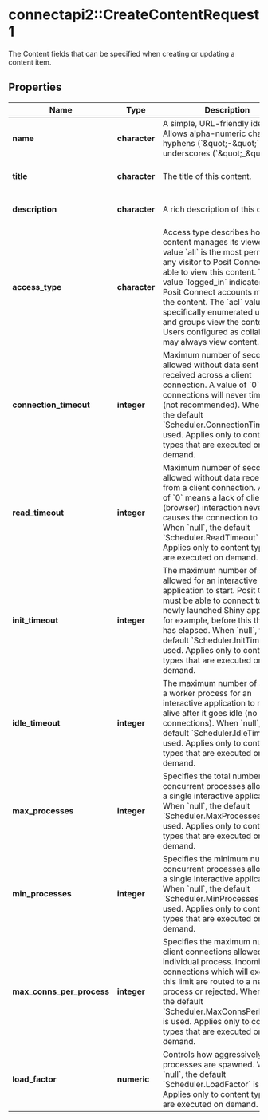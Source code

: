 # connectapi2::CreateContentRequest1

The Content fields that can be specified when creating or updating a content item.

## Properties
Name | Type | Description | Notes
------------ | ------------- | ------------- | -------------
**name** | **character** | A simple, URL-friendly identifier. Allows alpha-numeric characters, hyphens (&#x60;\&quot;-\&quot;&#x60;), and underscores (&#x60;\&quot;_\&quot;&#x60;). | [default to &quot;&quot;] 
**title** | **character** | The title of this content. | [optional] [default to &quot;null&quot;] 
**description** | **character** | A rich description of this content. | [optional] [default to &quot;&quot;] 
**access_type** | **character** | Access type describes how this content manages its viewers. The value &#x60;all&#x60; is the most permissive; any visitor to Posit Connect will be able to view this content. The value &#x60;logged_in&#x60; indicates that all Posit Connect accounts may view the content. The &#x60;acl&#x60; value lets specifically enumerated users and groups view the content. Users configured as collaborators may always view content. | [optional] [default to &quot;acl&quot;] [Enum: [all, logged_in, acl]] 
**connection_timeout** | **integer** | Maximum number of seconds allowed without data sent or received across a client connection. A value of &#x60;0&#x60; means connections will never time-out (not recommended). When &#x60;null&#x60;, the default &#x60;Scheduler.ConnectionTimeout&#x60; is used. Applies only to content types that are executed on demand. | [optional] 
**read_timeout** | **integer** | Maximum number of seconds allowed without data received from a client connection. A value of &#x60;0&#x60; means a lack of client (browser) interaction never causes the connection to close. When &#x60;null&#x60;, the default &#x60;Scheduler.ReadTimeout&#x60; is used. Applies only to content types that are executed on demand. | [optional] 
**init_timeout** | **integer** | The maximum number of seconds allowed for an interactive application to start. Posit Connect must be able to connect to a newly launched Shiny application, for example, before this threshold has elapsed. When &#x60;null&#x60;, the default &#x60;Scheduler.InitTimeout&#x60; is used. Applies only to content types that are executed on demand. | [optional] 
**idle_timeout** | **integer** | The maximum number of seconds a worker process for an interactive application to remain alive after it goes idle (no active connections). When &#x60;null&#x60;, the default &#x60;Scheduler.IdleTimeout&#x60; is used. Applies only to content types that are executed on demand. | [optional] 
**max_processes** | **integer** | Specifies the total number of concurrent processes allowed for a single interactive application. When &#x60;null&#x60;, the default &#x60;Scheduler.MaxProcesses&#x60; is used. Applies only to content types that are executed on demand. | [optional] 
**min_processes** | **integer** | Specifies the minimum number of concurrent processes allowed for a single interactive application. When &#x60;null&#x60;, the default &#x60;Scheduler.MinProcesses&#x60; is used. Applies only to content types that are executed on demand. | [optional] 
**max_conns_per_process** | **integer** | Specifies the maximum number of client connections allowed to an individual process. Incoming connections which will exceed this limit are routed to a new process or rejected. When &#x60;null&#x60;, the default &#x60;Scheduler.MaxConnsPerProcess&#x60; is used. Applies only to content types that are executed on demand. | [optional] 
**load_factor** | **numeric** | Controls how aggressively new processes are spawned. When &#x60;null&#x60;, the default &#x60;Scheduler.LoadFactor&#x60; is used. Applies only to content types that are executed on demand. | [optional] 


